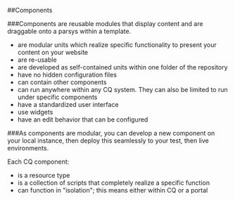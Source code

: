 ##Components

###Components are reusable modules that display content and are draggable onto a parsys within a template.

+ are modular units which realize specific functionality to present your content on your website
+ are re-usable
+ are developed as self-contained units within one folder of the repository
+ have no hidden configuration files
+ can contain other components
+ can run anywhere within any CQ system. They can also be limited to run under specific components
+ have a standardized user interface
+ use widgets
+ have an edit behavior that can be configured

###As components are modular, you can develop a new component on your local instance, then deploy this seamlessly to your test, then live environments.

Each CQ component:
+ is a resource type
+ is a collection of scripts that completely realize a specific function
+ can function in "isolation"; this means either within CQ or a portal